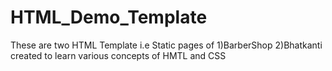 # HTML_Demo_Template
These are two HTML Template i.e Static pages of 1)BarberShop 2)Bhatkanti 
created to learn various concepts of HMTL and CSS
